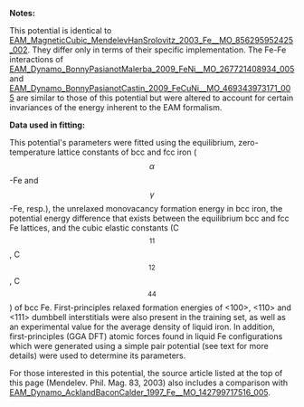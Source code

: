 **Notes:**

This potential is identical to [EAM_MagneticCubic_MendelevHanSrolovitz_2003_Fe__MO_856295952425_002](https://openkim.org/cite/MO_856295952425_002).  They differ only in terms of their specific implementation.  The Fe-Fe interactions of [EAM_Dynamo_BonnyPasianotMalerba_2009_FeNi__MO_267721408934_005](https://openkim.org/cite/MO_267721408934_005) and [EAM_Dynamo_BonnyPasianotCastin_2009_FeCuNi__MO_469343973171_005](https://openkim.org/cite/MO_469343973171_005) are similar to those of this potential but were altered to account for certain invariances of the energy inherent to the EAM formalism.

**Data used in fitting:**

This potential's parameters were fitted using the equilibrium, zero-temperature lattice constants of bcc and fcc iron ($$\alpha$$-Fe and $$\gamma$$-Fe, resp.), the unrelaxed monovacancy formation energy in bcc iron, the potential energy difference that exists between the equilibrium bcc and fcc Fe lattices, and the cubic elastic constants (C$$_{11}$$, C$$_{12}$$, C$$_{44}$$) of bcc Fe.  First-principles relaxed formation energies of <100>, <110> and <111> dumbbell interstitials were also present in the training set, as well as an experimental value for the average density of liquid iron.  In addition, first-principles (GGA DFT) atomic forces found in liquid Fe configurations which were generated using a simple pair potential (see text for more details) were used to determine its parameters.

For those interested in this potential, the source article listed at the top of this page (Mendelev. Phil. Mag. 83, 2003) also includes a comparison with [EAM_Dynamo_AcklandBaconCalder_1997_Fe__MO_142799717516_005](https://openkim.org/cite/MO_142799717516_005).
